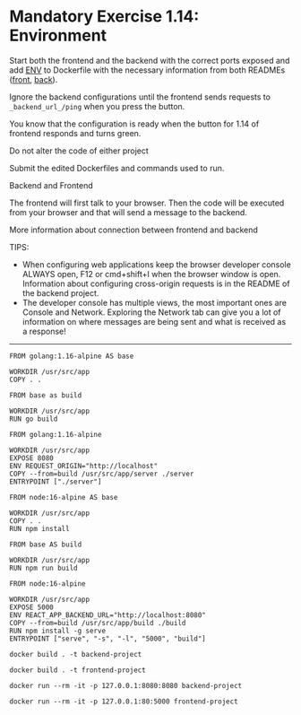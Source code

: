 # Mandatory Exercise 1.14: Environment

Start both the frontend and the backend with the correct ports exposed and add [ENV](https://docs.docker.com/reference/dockerfile/#env) to Dockerfile with the necessary information from both READMEs ([front](1.12/README.md), [back](1.13/README.md)).

Ignore the backend configurations until the frontend sends requests to `_backend_url_/ping` when you press the button.

You know that the configuration is ready when the button for 1.14 of frontend responds and turns green.

Do not alter the code of either project

Submit the edited Dockerfiles and commands used to run.

Backend and Frontend

The frontend will first talk to your browser. Then the code will be executed from your browser and that will send a message to the backend.

More information about connection between frontend and backend

TIPS:

* When configuring web applications keep the browser developer console ALWAYS open, F12 or cmd+shift+I when the browser window is open. Information about configuring cross-origin requests is in the README of the backend project.
* The developer console has multiple views, the most important ones are Console and Network. Exploring the Network tab can give you a lot of information on where messages are being sent and what is received as a response!

---
```
FROM golang:1.16-alpine AS base

WORKDIR /usr/src/app
COPY . .

FROM base as build

WORKDIR /usr/src/app
RUN go build

FROM golang:1.16-alpine

WORKDIR /usr/src/app
EXPOSE 8080
ENV REQUEST_ORIGIN="http://localhost"
COPY --from=build /usr/src/app/server ./server
ENTRYPOINT ["./server"]
```
```
FROM node:16-alpine AS base

WORKDIR /usr/src/app
COPY . .
RUN npm install

FROM base AS build

WORKDIR /usr/src/app
RUN npm run build

FROM node:16-alpine

WORKDIR /usr/src/app
EXPOSE 5000
ENV REACT_APP_BACKEND_URL="http://localhost:8080"
COPY --from=build /usr/src/app/build ./build
RUN npm install -g serve
ENTRYPOINT ["serve", "-s", "-l", "5000", "build"]
```
```
docker build . -t backend-project
```
```
docker build . -t frontend-project
```
```
docker run --rm -it -p 127.0.0.1:8080:8080 backend-project
```
```
docker run --rm -it -p 127.0.0.1:80:5000 frontend-project
```
